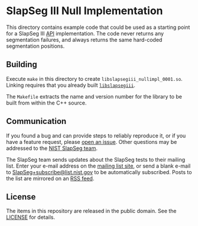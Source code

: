 SlapSeg III Null Implementation
===============================

This directory contains example code that could be used as a starting point for
a SlapSeg III [API] implementation. The code never returns any segmentation
failures, and always returns the same hard-coded segmentation positions.

Building
--------
Execute `make` in this directory to create `libslapsegiii_nullimpl_0001.so`.
Linking requires that you already built [`libslapsegiii`].

The `Makefile` extracts the name and version number for the library to be built
from within the C++ source.

Communication
-------------
If you found a bug and can provide steps to reliably reproduce it, or if you
have a feature request, please [open an issue]. Other questions may be addressed
to the [NIST SlapSeg team].

The SlapSeg team sends updates about the SlapSeg tests to their mailing list.
Enter your e-mail address on the [mailing list site], or send a blank e-mail to
SlapSeg+subscribe@list.nist.gov to be automatically subscribed. Posts to the
list are mirrored on an [RSS feed].

License
-------
The items in this repository are released in the public domain. See the
[LICENSE] for details.

[API]: https://pages.nist.gov/slapseg/doc/slapsegiii/api/
[`libslapsegiii`]: https://github.com/usnistgov/slapseg/blob/master/slapsegiii/validation/src/libslapsegiii
[NIST SlapSeg team]: mailto:slapseg@nist.gov
[open an issue]: https://github.com/usnistgov/slapseg/issues
[mailing list site]: https://groups.google.com/a/list.nist.gov/forum/#!forum/slapseg/join
[RSS feed]: https://groups.google.com/a/list.nist.gov/forum/feed/slapseg/msgs/rss.xml
[LICENSE]: https://github.com/usnistgov/slapseg/blob/master/LICENSE.md
